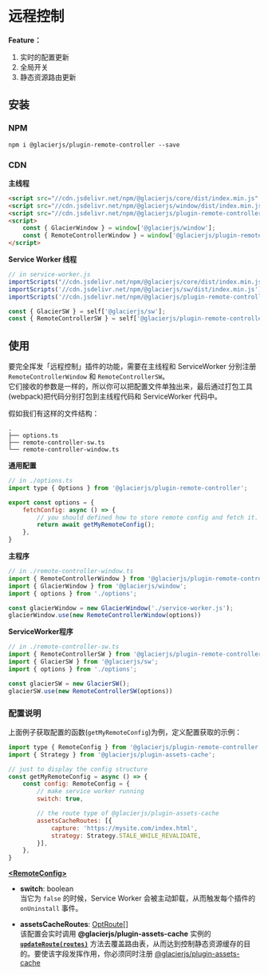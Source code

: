 # 远程控制

**Feature：**
1. 实时的配置更新
2. 全局开关
3. 静态资源路由更新

## 安装

### NPM

```shell
npm i @glacierjs/plugin-remote-controller --save
```

### CDN

**主线程**
```html
<script src="//cdn.jsdelivr.net/npm/@glacierjs/core/dist/index.min.js" ></script>
<script src="//cdn.jsdelivr.net/npm/@glacierjs/window/dist/index.min.js" ></script>
<script src="//cdn.jsdelivr.net/npm/@glacierjs/plugin-remote-controller/dist/index.min.js" ></script>
<script>
    const { GlacierWindow } = window['@glacierjs/window'];
    const { RemoteControllerWindow } = window['@glacierjs/plugin-remote-controller'];
</script>
```

**Service Worker 线程**
```javascript
// in service-worker.js
importScripts("//cdn.jsdelivr.net/npm/@glacierjs/core/dist/index.min.js");
importScripts('//cdn.jsdelivr.net/npm/@glacierjs/sw/dist/index.min.js');
importScripts('//cdn.jsdelivr.net/npm/@glacierjs/plugin-remote-controller/dist/index.min.js');

const { GlacierSW } = self['@glacierjs/sw'];
const { RemoteControllerSW } = self['@glacierjs/plugin-remote-controller'];
```


## 使用

要完全挥发「远程控制」插件的功能，需要在主线程和 ServiceWorker 分别注册 `RemoteControllerWindow` 和 `RemoteControllerSW`。    
它们接收的参数是一样的，所以你可以把配置文件单独出来，最后通过打包工具(webpack)把代码分别打包到主线程代码和 ServiceWorker 代码中。    

假如我们有这样的文件结构：
```shell
.
├── options.ts
├── remote-controller-sw.ts
└── remote-controller-window.ts
```


**通用配置**

```javascript
// in ./options.ts
import type { Options } from '@glacierjs/plugin-remote-controller';

export const options = {
    fetchConfig: async () => {
        // you should defined how to store remote config and fetch it.
        return await getMyRemoteConfig();
    },
}

```



**主程序**

```javascript
// in ./remote-controller-window.ts
import { RemoteControllerWindow } from '@glacierjs/plugin-remote-controller';
import { GlacierWindow } from '@glacierjs/window';
import { options } from './options';

const glacierWindow = new GlacierWindow('./service-worker.js');
glacierWindow.use(new RemoteControllerWindow(options))
```

**ServiceWorker程序**
```javascript
// in ./remote-controller-sw.ts
import { RemoteControllerSW } from '@glacierjs/plugin-remote-controller';
import { GlacierSW } from '@glacierjs/sw';
import { options } from './options';

const glacierSW = new GlacierSW();
glacierSW.use(new RemoteControllerSW(options))
```

### 配置说明

上面例子获取配置的函数(`getMyRemoteConfig`)为例，定义配置获取的示例：

```javascript
import type { RemoteConfig } from '@glacierjs/plugin-remote-controller';
import { Strategy } from '@glacierjs/plugin-assets-cache';

// just to display the config structure
const getMyRemoteConfig = async () => {
    const config: RemoteConfig = {
        // make service worker running
        switch: true,

        // the route type of @glacierjs/plugin-assets-cache
        assetsCacheRoutes: [{
            capture: 'https://mysite.com/index.html',
            strategy: Strategy.STALE_WHILE_REVALIDATE,
        }],
    },
}
```

**[\<RemoteConfig\>](https://jerryc8080.github.io/GlacierJS/api/interfaces/plugin_remote_controller_src.RemoteConfig.html)**

  - **switch**: boolean    
    当它为 `false` 的时候，Service Worker 会被主动卸载，从而触发每个插件的 `onUninstall` 事件。

  - **assetsCacheRoutes**: [OptRoute](https://jerryc8080.github.io/GlacierJS/api/interfaces/plugin_assets_cache_src.OptRoute.html)[]    
    该配置会实时调用 **@glacierjs/plugin-assets-cache** 实例的 **[`updateRoute(routes)`](/contents/plugin-assets-cache?id=updaterouteroutes)** 方法去覆盖路由表，从而达到控制静态资源缓存的目的。要使该字段发挥作用，你必须同时注册 [@glacierjs/plugin-assets-cache](/contents/plugin-assets-cache?id=使用)